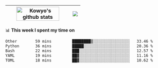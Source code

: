 | <a href="https://github.com/anuraghazra/github-readme-stats"><img width="85%" src="https://github-readme-stats.vercel.app/api?username=kowyo&show_icons=true&hide_border=true&theme=transparent" alt="Kowyo's github stats" /></a> | <a href="https://github.com/anuraghazra/github-readme-stats"><img align="center" src="https://github-readme-stats.vercel.app/api/top-langs/?username=kowyo&exclude_repo=Engineering-Competition-Robot,mobile-robot&hide=c,assembly,shaderlab,hlsl,mathematica,cmake&layout=compact&hide_border=true&theme=transparent" /></a> |
| ------------- | ------------- |

📊 **This week I spent my time on**
<!--START_SECTION:waka-->

```txt
Other        59 mins         ████████▒░░░░░░░░░░░░░░░░   33.46 %
Python       36 mins         █████░░░░░░░░░░░░░░░░░░░░   20.36 %
Bash         22 mins         ███░░░░░░░░░░░░░░░░░░░░░░   12.57 %
YAML         19 mins         ██▓░░░░░░░░░░░░░░░░░░░░░░   11.16 %
TOML         18 mins         ██▓░░░░░░░░░░░░░░░░░░░░░░   10.62 %
```

<!--END_SECTION:waka-->
